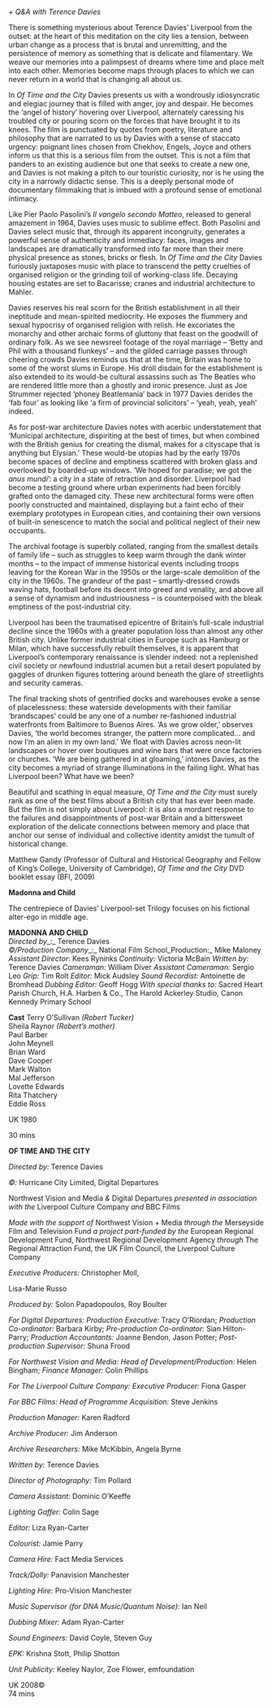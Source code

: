 

_+ Q&A with Terence Davies_

There is something mysterious about Terence Davies’ Liverpool from the outset: at the heart of this meditation on the city lies a tension, between urban change as a process that is brutal and unremitting, and the persistence of memory as something that is delicate and filamentary. We weave our memories into a palimpsest of dreams where time and place melt into each other. Memories become maps through places to which we can never return in a world that is changing all about us.

In _Of Time and the City_ Davies presents us with a wondrously idiosyncratic and elegiac journey that is filled with anger, joy and despair. He becomes the ‘angel of history’ hovering over Liverpool, alternately caressing his troubled city or pouring scorn on the forces that have brought it to its knees. The film is punctuated by quotes from poetry, literature and philosophy that are narrated to us by Davies with a sense of staccato urgency: poignant lines chosen from Chekhov, Engels, Joyce and others inform us that this is a serious film from the outset. This is not a film that panders to an existing audience but one that seeks to create a new one, and Davies is not making a pitch to our touristic curiosity, nor is he using the city in a narrowly didactic sense. This is a deeply personal mode of documentary filmmaking that is imbued with a profound sense of emotional intimacy.

Like Pier Paolo Pasolini’s _Il vangelo secondo Matteo_, released to general amazement in 1964, Davies uses music to sublime effect. Both Pasolini and Davies select music that, through its apparent incongruity, generates a powerful sense of authenticity and immediacy: faces, images and landscapes are dramatically transformed into far more than their mere physical presence as stones, bricks or flesh. In _Of Time and the City_ Davies furiously juxtaposes music with place to transcend the petty cruelties of organised religion or the grinding toil of working-class life. Decaying housing estates are set to Bacarisse; cranes and industrial architecture to Mahler.

Davies reserves his real scorn for the British establishment in all their ineptitude and mean-spirited mediocrity. He exposes the flummery and sexual hypocrisy of organised religion with relish. He excoriates the monarchy and other archaic forms of gluttony that feast on the goodwill of ordinary folk. As we see newsreel footage of the royal marriage – ‘Betty and Phil with a thousand flunkeys’ – and the gilded carriage passes through cheering crowds Davies reminds us that at the time, Britain was home to some of the worst slums in Europe. His droll disdain for the establishment is also extended to its would-be cultural assassins such as The Beatles who are rendered little more than a ghostly and ironic presence. Just as Joe Strummer rejected ‘phoney Beatlemania’ back in 1977 Davies derides the ‘fab four’ as looking like ‘a firm of provincial solicitors’ – ‘yeah, yeah, yeah’ indeed.

As for post-war architecture Davies notes with acerbic understatement that ‘Municipal architecture, dispiriting at the best of times, but when combined with the British genius for creating the dismal, makes for a cityscape that is anything but Elysian.’ These would-be utopias had by the early 1970s become spaces of decline and emptiness scattered with broken glass and overlooked by boarded-up windows. ‘We hoped for paradise; we got the _anus mundi_’: a city in a state of retraction and disorder. Liverpool had become a testing ground where urban experiments had been forcibly grafted onto the damaged city. These new architectural forms were often poorly constructed and maintained, displaying but a faint echo of their exemplary prototypes in European cities, and containing their own versions of built-in senescence to match the social and political neglect of their new occupants.

The archival footage is superbly collated, ranging from the smallest details of family life – such as struggles to keep warm through the dank winter months – to the impact of immense historical events including troops leaving for the Korean War in the 1950s or the large-scale demolition of the city in the 1960s. The grandeur of the past – smartly-dressed crowds waving hats, football before its decent into greed and venality, and above all a sense of dynamism and industriousness – is counterpoised with the bleak emptiness of the post-industrial city.

Liverpool has been the traumatised epicentre of Britain’s full-scale industrial decline since the 1960s with a greater population loss than almost any other British city. Unlike former industrial cities in Europe such as Hamburg or Milan, which have successfully rebuilt themselves, it is apparent that Liverpool’s contemporary renaissance is slender indeed: not a replenished civil society or newfound industrial acumen but a retail desert populated by gaggles of drunken figures tottering around beneath the glare of streetlights and security cameras.

The final tracking shots of gentrified docks and warehouses evoke a sense of placelessness: these waterside developments with their familiar ‘brandscapes’ could be any one of a number re-fashioned industrial waterfronts from Baltimore to Buenos Aires. ‘As we grow older,’ observes Davies, ‘the world becomes stranger, the pattern more complicated… and now I’m an alien in my own land.’ We float with Davies across neon-lit landscapes or hover over boutiques and wine bars that were once factories or churches. ‘We are being gathered in at gloaming,’ intones Davies, as the city becomes a myriad of strange illuminations in the failing light. What has Liverpool been? What have we been?

Beautiful and scathing in equal measure, _Of Time and the City_ must surely rank as one of the best films about a British city that has ever been made. But the film is not simply about Liverpool: it is also a mordant response to the failures and disappointments of post-war Britain and a bittersweet exploration of the delicate connections between memory and place that anchor our sense of individual and collective identity amidst the tumult of historical change.

Matthew Gandy (Professor of Cultural and Historical Geography and Fellow of King’s College, University of Cambridge), _Of Time and the City_ DVD booklet essay (BFI, 2009)<br>

**Madonna and Child**<br>

The centrepiece of Davies’ Liverpool-set Trilogy focuses on his fictional alter-ego in middle age.<br>



**MADONNA AND CHILD**<br>
_Directed by__:_ Terence Davies  
_©/Production Company__:_ National Film School_Production:_ Mike Maloney  
_Assistant Director_: Kees Ryninks
_Continuity:_ Victoria McBain
_Written by:_ Terence Davies
_Cameraman:_ William Diver
_Assistant Cameraman:_ Sergio Leo
_Grip:_ Tim Rolt
_Editor:_ Mick Audsley
_Sound Recordist:_ Antoinette de Bromhead
_Dubbing Editor:_ Geoff Hogg
_With special thanks to:_ Sacred Heart Parish  Church,  H.A. Harben & Co., The Harold Ackerley Studio, Canon Kennedy Primary School

**Cast**
Terry O’Sullivan _(Robert Tucker)_  
Sheila Raynor _(Robert’s mother)_  
Paul Barber  
John Meynell  
Brian Ward  
Dave Cooper  
Mark Walton  
Mal Jefferson  
Lovette Edwards  
Rita Thatchery  
Eddie Ross

UK 1980

30 mins

**OF TIME AND THE CITY**

_Directed by:_ Terence Davies

_©:_ Hurricane City Limited, Digital Departures

Northwest Vision and Media _&_ Digital Departures _presented in association with the_ Liverpool Culture Company _and_ BBC Films

_Made with the support of_ Northwest Vision + Media _through the_ Merseyside Film and Television Fund _a project part-funded by the_ European Regional Development Fund, Northwest Regional Development Agency _through_ The Regional Attraction Fund, the UK Film Council, the Liverpool Culture Company

_Executive Producers:_ Christopher Moll,

Lisa-Marie Russo

_Produced by:_ Solon Papadopoulos, Roy Boulter

_For Digital Departures: Production Executive:_ Tracy O’Riordan; _Production Co-ordinator:_ Barbara Kirby; _Pre-production Co-ordinator:_ Sian Hilton-Parry; _Production Accountants:_ Joanne Bendon, Jason Potter; _Post-production Supervisor:_ Shuna Frood

_For Northwest Vision and Media: Head of Development/Production:_ Helen Bingham; _Finance Manager:_ Colin Phillips

_For The Liverpool Culture Company: Executive Producer:_ Fiona Gasper

_For BBC Films: Head of Programme Acquisition:_ Steve Jenkins

_Production Manager:_ Karen Radford

_Archive Producer:_ Jim Anderson

_Archive Researchers:_ Mike McKibbin, Angela Byrne

_Written by:_ Terence Davies

_Director of Photography:_ Tim Pollard

_Camera Assistant:_ Dominic O’Keeffe

_Lighting Gaffer:_ Colin Sage

_Editor:_ Liza Ryan-Carter

_Colourist:_ Jamie Parry

_Camera Hire:_ Fact Media Services

_Track/Dolly:_ Panavision Manchester

_Lighting Hire:_ Pro-Vision Manchester

_Music Supervisor (for DNA Music/Quantum Noise):_ Ian Neil

_Dubbing Mixer:_ Adam Ryan-Carter

_Sound Engineers:_ David Coyle, Steven Guy

_EPK:_ Krishna Stott, Philip Shotton

_Unit Publicity:_ Keeley Naylor, Zoe Flower, emfoundation<br>

UK 2008©<br>
74 mins<br>
<!--stackedit_data:
eyJoaXN0b3J5IjpbMTYyMDI4NDk4N119
-->